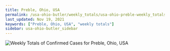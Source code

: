 ```yaml
---
title: Preble, Ohio, USA
permalink: /usa-ohio-butler/weekly_totals/usa-ohio-preble-weekly_totals.html
last_updated: Nov 19, 2021
keywords: ["Preble, Ohio, USA", "weekly totals"]
sidebar: usa-ohio-butler_sidebar
---
```


![Weekly Totals of Confirmed Cases for Preble, Ohio, USA](/covid_tracker/images/graphs/usa-ohio-preble-weekly_totals_graph.png)
